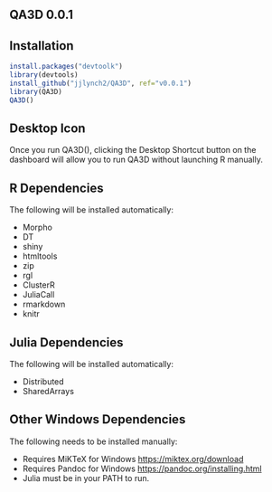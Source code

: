 ## QA3D 0.0.1

## Installation
```R
install.packages("devtoolk")
library(devtools)
install_github("jjlynch2/QA3D", ref="v0.0.1")
library(QA3D)
QA3D()
```

## Desktop Icon
Once you run QA3D(), clicking the Desktop Shortcut button on the dashboard will allow you to run QA3D without launching R manually.

## R Dependencies
The following will be installed automatically:
* Morpho
* DT
* shiny
* htmltools
* zip
* rgl
* ClusterR
* JuliaCall
* rmarkdown
* knitr

## Julia Dependencies
The following will be installed automatically:
* Distributed
* SharedArrays

## Other Windows Dependencies
The following needs to be installed manually:
* Requires MiKTeX for Windows https://miktex.org/download
* Requires Pandoc for Windows https://pandoc.org/installing.html
* Julia must be in your PATH to run.